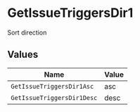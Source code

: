 # GetIssueTriggersDir1

Sort direction


## Values

| Name                       | Value                      |
| -------------------------- | -------------------------- |
| `GetIssueTriggersDir1Asc`  | asc                        |
| `GetIssueTriggersDir1Desc` | desc                       |
